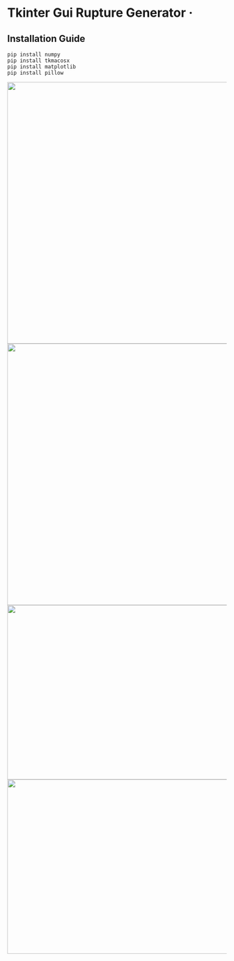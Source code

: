 # Tkinter Gui Rupture Generator &middot;

## Installation Guide
```shell
pip install numpy
pip install tkmacosx
pip install matplotlib
pip install pillow

```

<img src="https://user-images.githubusercontent.com/40639118/183348972-1182f8ca-e204-44f8-958b-c0d19a613dd5.png" width="800" height="600" />

<img src="https://user-images.githubusercontent.com/40639118/178615523-b6d354b9-29a0-431b-8346-e7f4cebd8a98.png" width="800" height="600" />

<img src="https://user-images.githubusercontent.com/40639118/178580554-db64aa39-ff1a-40eb-9848-337aa3934b79.png" width="800" height="400" />

<img src="https://user-images.githubusercontent.com/40639118/175870074-8c29a702-aa23-48bf-ad7e-c5ce5b5d868b.png" width="600" height="400" />


